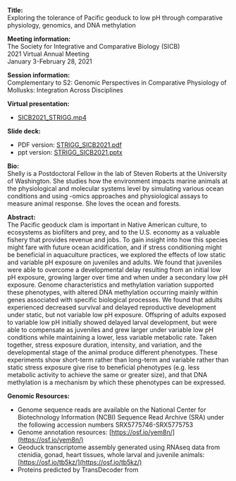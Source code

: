 **Title:**   
Exploring the tolerance of Pacific geoduck to low pH through comparative physiology, genomics, and DNA methylation

**Meeting information:**  
The Society for Integrative and Comparative Biology (SICB)  
2021 Virtual Annual Meeting  
January 3-February 28, 2021

**Session information:**  
Complementary to S2: Genomic Perspectives in Comparative Physiology of Mollusks: Integration Across Disciplines

**Virtual presentation:**  

- [SICB2021_STRIGG.mp4](https://gannet.fish.washington.edu/metacarcinus/Pgenerosa/presentations/SICB2020/SICB2021_STRIGG.mp4)

**Slide deck:** 

- PDF version: [STRIGG_SICB2021.pdf](https://github.com/shellytrigg/talk-SICB2021/blob/master/STRIGG_SICB2021.pdf)
- ppt version: [STRIGG_SICB2021.pptx](https://github.com/shellytrigg/talk-SICB2021/blob/master/STRIGG_SICB2021.pptx)

**Bio:**  
Shelly is a Postdoctoral Fellow in the lab of Steven Roberts at the University of Washington. She studies how the environment impacts marine animals at the physiological and molecular systems level by simulating various ocean conditions and using -omics approaches and physiological assays to measure animal response. She loves the ocean and forests.

**Abstract:**  
The Pacific geoduck clam is important in Native American culture, to ecosystems as biofilters and prey, and to the U.S. economy as a valuable fishery that provides revenue and jobs. To gain insight into how this species might fare with future ocean acidification, and if stress conditioning might be beneficial in aquaculture practices, we explored the effects of low static and variable pH exposure on juveniles and adults. We found that juveniles were able to overcome a developmental delay resulting from an initial low pH exposure, growing larger over time and when under a secondary low pH exposure. Genome characteristics and methylation variation supported these phenotypes, with altered DNA methylation occurring mainly within genes associated with specific biological processes. We found that adults experienced decreased survival and delayed reproductive development under static, but not variable low pH exposure. Offspring of adults exposed to variable low pH initially showed delayed larval development, but were able to compensate as juveniles and grew larger under variable low pH conditions while maintaining a lower, less variable metabolic rate. Taken together, stress exposure duration, intensity, and variation, and the developmental stage of the animal produce different phenotypes. These experiments show short-term rather than long-term and variable rather than static stress exposure give rise to beneficial phenotypes (e.g. less metabolic activity to achieve the same or greater size), and that DNA methylation is a mechanism by which these phenotypes can be expressed.  
 
**Genomic Resources:**

- Genome sequence reads are available on the National Center for Biotechnology Information (NCBI) Sequence Read Archive (SRA) under the following accession numbers SRX5775746-SRX5775753
- Genome annotation resources: [https://osf.io/yem8n/](https://osf.io/yem8n/)
- Geoduck transcriptome assembly generated using RNAseq data from ctenidia, gonad, heart tissues, whole larval and juvenile animals:   [https://osf.io/tb5kz/](https://osf.io/tb5kz/)
- Proteins predicted by TransDecoder from 